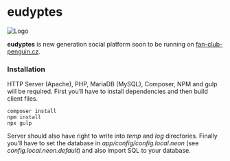eudyptes
========

![Logo](www/images/logo.png)

**eudyptes** is new generation social platform soon to be running on [fan-club-penguin.cz](http://fan-club-penguin.cz).

### Installation

HTTP Server (Apache), PHP, MariaDB (MySQL), Composer, NPM and gulp will be required. First you’ll have to install dependencies and then build client files.


```
composer install
npm install
npx gulp
```

Server should also have right to write into *temp* and *log* directories. Finally you’ll have to set the database in *app/config/config.local.neon* (see *config.local.neon.default*) and also import SQL to your database.
